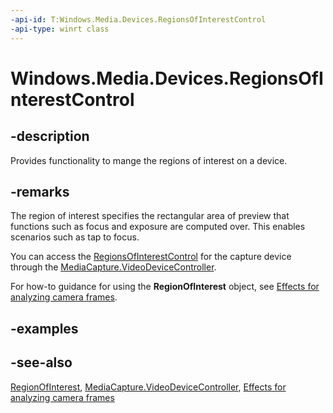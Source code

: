 ```yaml
---
-api-id: T:Windows.Media.Devices.RegionsOfInterestControl
-api-type: winrt class
---
```


<!-- Class syntax.
public class RegionsOfInterestControl : Windows.Media.Devices.IRegionsOfInterestControl
-->

# Windows.Media.Devices.RegionsOfInterestControl

## -description
Provides functionality to mange the regions of interest on a device.

## -remarks
The region of interest specifies the rectangular area of preview that functions such as focus and exposure are computed over. This enables scenarios such as tap to focus.

You can access the [RegionsOfInterestControl](regionsofinterestcontrol.md) for the capture device through the [MediaCapture.VideoDeviceController](../windows.media.capture/mediacapture_videodevicecontroller.md).

For how-to guidance for using the **RegionOfInterest** object, see [Effects for analyzing camera frames](https://msdn.microsoft.com/windows/uwp/audio-video-camera/scene-analysis-for-media-capture).

## -examples

## -see-also
[RegionOfInterest](regionofinterest.md), [MediaCapture.VideoDeviceController](../windows.media.capture/mediacapture_videodevicecontroller.md), [Effects for analyzing camera frames](https://msdn.microsoft.com/windows/uwp/audio-video-camera/scene-analysis-for-media-capture)
